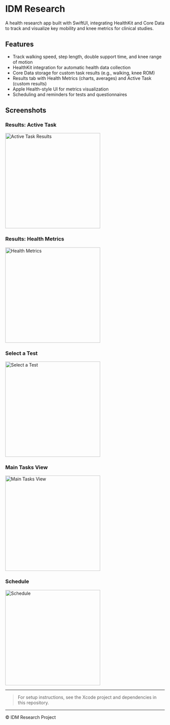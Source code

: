 # IDM Research

A health research app built with SwiftUI, integrating HealthKit and Core Data to track and visualize key mobility and knee metrics for clinical studies.

## Features

- Track walking speed, step length, double support time, and knee range of motion
- HealthKit integration for automatic health data collection
- Core Data storage for custom task results (e.g., walking, knee ROM)
- Results tab with Health Metrics (charts, averages) and Active Task (custom results)
- Apple Health-style UI for metrics visualization
- Scheduling and reminders for tests and questionnaires

## Screenshots

### Results: Active Task

<img src="screenshots/active-task-results.jpg" alt="Active Task Results" width="300" />

### Results: Health Metrics

<img src="screenshots/health-metrics.jpg" alt="Health Metrics" width="300" />

### Select a Test

<img src="screenshots/select-test.jpg" alt="Select a Test" width="300" />

### Main Tasks View

<img src="screenshots/main-tasks.jpg" alt="Main Tasks View" width="300" />

### Schedule

<img src="screenshots/schedule.jpg" alt="Schedule" width="300" />

---

> For setup instructions, see the Xcode project and dependencies in this repository.

---

© IDM Research Project
